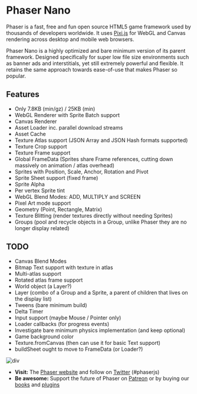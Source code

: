 # Phaser Nano

Phaser is a fast, free and fun open source HTML5 game framework used by thousands of developers worldwide. It uses [Pixi.js](https://github.com/GoodBoyDigital/pixi.js/) for WebGL and Canvas rendering across desktop and mobile web browsers.

Phaser Nano is a highly optimized and bare minimum version of its parent framework. Designed specifically for super low file size environments such as banner ads and interstitials, yet still extremely powerful and flexible. It retains the same approach towards ease-of-use that makes Phaser so popular.

## Features

* Only 7.8KB (min/gz) / 25KB (min)
* WebGL Renderer with Sprite Batch support
* Canvas Renderer
* Asset Loader inc. parallel download streams
* Asset Cache
* Texture Atlas support (JSON Array and JSON Hash formats supported)
* Texture Crop support
* Texture Frame support
* Global FrameData (Sprites share Frame references, cutting down massively on animation / atlas overhead)
* Sprites with Position, Scale, Anchor, Rotation and Pivot
* Sprite Sheet support (fixed frame)
* Sprite Alpha
* Per vertex Sprite tint
* WebGL Blend Modes: ADD, MULTIPLY and SCREEN
* Pixel Art mode support
* Geometry (Point, Rectangle, Matrix)
* Texture Blitting (render textures directly without needing Sprites)
* Groups (pool and recycle objects in a Group, unlike Phaser they are no longer display related)

## TODO

* Canvas Blend Modes
* Bitmap Text support with texture in atlas
* Multi-atlas support
* Rotated atlas frame support
* World object (a Layer?)
* Layer (combo of a Group and a Sprite, a parent of children that lives on the display list)
* Tweens (bare minimum build)
* Delta Timer
* Input support (maybe Mouse / Pointer only)
* Loader callbacks (for progress events)
* Investigate bare minimum physics implementation (and keep optional)
* Game background color
* Texture.fromCanvas (then can use it for basic Text support)
* buildSheet ought to move to FrameData (or Loader?)

![div](http://www.phaser.io/images/github/div.png)

* **Visit:** The [Phaser website](http://phaser.io) and follow on [Twitter](https://twitter.com/photonstorm) (#phaserjs)
* **Be awesome:** Support the future of Phaser on [Patreon](https://www.patreon.com/photonstorm) or by buying our [books](http://phaser.io/shop/books) and [plugins](http://phaser.io/shop/plugins)
